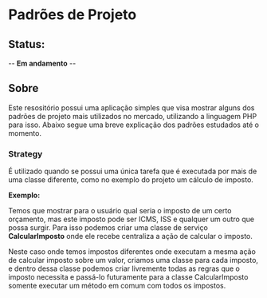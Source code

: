 # Padrões de Projeto

## Status:

-- **Em andamento** --

## Sobre

Este resositório possui uma aplicação simples que visa mostrar alguns dos padrões de projeto mais utilizados no mercado, utilizando a linguagem PHP para isso. Abaixo segue uma breve explicação dos padrões estudados até o momento.

### Strategy

É utilizado quando se possui uma única tarefa que é executada por mais de uma classe diferente, como no exemplo do projeto um cálculo de imposto.

**Exemplo:** 

Temos que mostrar para o usuário qual seria o imposto de um certo orçamento, mas este imposto pode ser ICMS, ISS e qualquer um outro que possa surgir. Para isso podemos criar uma classe de serviço **CalcularImposto** onde ele recebe centraliza a ação de calcular o imposto.

Neste caso onde temos impostos diferentes onde executam a mesma ação de calcular imposto sobre um valor, criamos uma classe para cada imposto, e dentro dessa classe podemos criar livremente todas as regras que o imposto necessita e passá-lo futuramente para a classe CalcularImposto somente executar um método em comum com todos os impostos.



